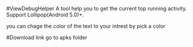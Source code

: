 #ViewDebugHelper
A tool help you to get the current top running activity.   
Support Lollipop(Android 5.0)+.  

you can chage the color of the text to your intrest by pick a color

#Download link
go to apks folder 